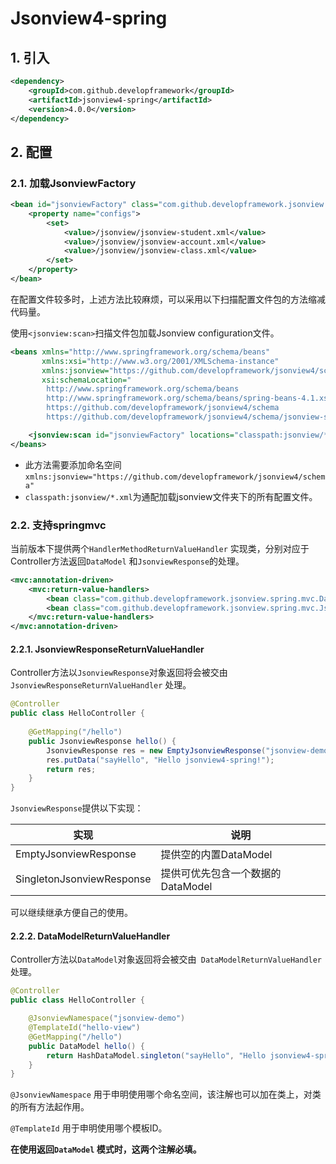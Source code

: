 # Jsonview4-spring

## 1. 引入

```xml
<dependency>
	<groupId>com.github.developframework</groupId>
	<artifactId>jsonview4-spring</artifactId>
	<version>4.0.0</version>
</dependency>
```

## 2. 配置

### 2.1. 加载JsonviewFactory

```xml
<bean id="jsonviewFactory" class="com.github.developframework.jsonview.spring.JsonviewFactoryFactoryBean">
    <property name="configs">
        <set>
            <value>/jsonview/jsonview-student.xml</value>
            <value>/jsonview/jsonview-account.xml</value>
            <value>/jsonview/jsonview-class.xml</value>
        </set>
    </property>
</bean>
```

在配置文件较多时，上述方法比较麻烦，可以采用以下扫描配置文件包的方法缩减代码量。

使用`<jsonview:scan>`扫描文件包加载Jsonview configuration文件。

```xml
<beans xmlns="http://www.springframework.org/schema/beans"
       xmlns:xsi="http://www.w3.org/2001/XMLSchema-instance"
       xmlns:jsonview="https://github.com/developframework/jsonview4/schema"
       xsi:schemaLocation="
		http://www.springframework.org/schema/beans
		http://www.springframework.org/schema/beans/spring-beans-4.1.xsd
		https://github.com/developframework/jsonview4/schema
		https://github.com/developframework/jsonview4/schema/jsonview-spring.xsd">

    <jsonview:scan id="jsonviewFactory" locations="classpath:jsonview/*.xml" />
</beans>
```

- 此方法需要添加命名空间`xmlns:jsonview="https://github.com/developframework/jsonview4/schema"`
- `classpath:jsonview/*.xml`为通配加载jsonview文件夹下的所有配置文件。

### 2.2. 支持springmvc

当前版本下提供两个`HandlerMethodReturnValueHandler` 实现类，分别对应于Controller方法返回`DataModel` 和`JsonviewResponse`的处理。

```xml
<mvc:annotation-driven>
    <mvc:return-value-handlers>
        <bean class="com.github.developframework.jsonview.spring.mvc.DataModelReturnValueHandler" />
        <bean class="com.github.developframework.jsonview.spring.mvc.JsonviewResponseReturnValueHandler" />
    </mvc:return-value-handlers>
</mvc:annotation-driven>
```

#### 2.2.1. JsonviewResponseReturnValueHandler

Controller方法以`JsonviewResponse`对象返回将会被交由` JsonviewResponseReturnValueHandler` 处理。

```java
@Controller
public class HelloController {
    
    @GetMapping("/hello")
    public JsonviewResponse hello() {
        JsonviewResponse res = new EmptyJsonviewResponse("jsonview-demo", "hello-view");
        res.putData("sayHello", "Hello jsonview4-spring!");
        return res;
    }
}
```

`JsonviewResponse`提供以下实现：

| 实现                        | 说明                    |
| ------------------------- | --------------------- |
| EmptyJsonviewResponse     | 提供空的内置DataModel       |
| SingletonJsonviewResponse | 提供可优先包含一个数据的DataModel |

可以继续继承方便自己的使用。

#### 2.2.2. DataModelReturnValueHandler

Controller方法以`DataModel`对象返回将会被交由` DataModelReturnValueHandler` 处理。

```java
@Controller
public class HelloController {

    @JsonviewNamespace("jsonview-demo")
    @TemplateId("hello-view")
    @GetMapping("/hello")
    public DataModel hello() {
        return HashDataModel.singleton("sayHello", "Hello jsonview4-spring!");
    }
}
```

`@JsonviewNamespace` 用于申明使用哪个命名空间，该注解也可以加在类上，对类的所有方法起作用。

`@TemplateId` 用于申明使用哪个模板ID。

**在使用返回`DataModel` 模式时，这两个注解必填。**

